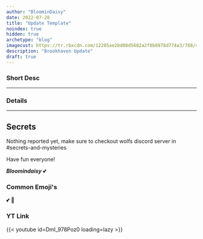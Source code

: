 ```yaml
---
author: "BloominDaisy"
date: 2022-07-28
title: "Update Template"
noindex: true
hidden: true
archetype: "blog"
imagecust: https://tr.rbxcdn.com/12205ae2bd08d5682a2f8b8978d774a3/768/432/Image/Png
description: "Brookhaven Update"
draft: true
---
```


### Short Desc

---

### Details
---

## Secrets

Nothing reported yet, make sure to checkout wolfs discord server in #secrets-and-mysteries 

Have fun everyone!

_**Bloomindaisy**_ <span class="nowrap"><span class="emojify">💕</span>


### Common Emoji's 

<span class="emojify">💕</span>
<span class="emojify">🤯</span>

### YT Link

{{< youtube id=DmI_978Poz0 loading=lazy >}}